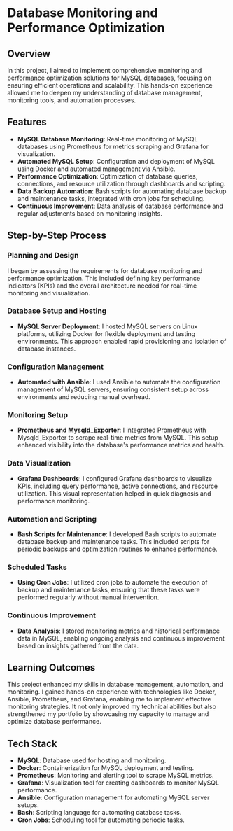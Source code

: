 # Database Monitoring and Performance Optimization

## Overview
In this project, I aimed to implement comprehensive monitoring and performance optimization solutions for MySQL databases, focusing on ensuring efficient operations and scalability. This hands-on experience allowed me to deepen my understanding of database management, monitoring tools, and automation processes.

## Features
- **MySQL Database Monitoring**: Real-time monitoring of MySQL databases using Prometheus for metrics scraping and Grafana for visualization.
- **Automated MySQL Setup**: Configuration and deployment of MySQL using Docker and automated management via Ansible.
- **Performance Optimization**: Optimization of database queries, connections, and resource utilization through dashboards and scripting.
- **Data Backup Automation**: Bash scripts for automating database backup and maintenance tasks, integrated with cron jobs for scheduling.
- **Continuous Improvement**: Data analysis of database performance and regular adjustments based on monitoring insights.

## Step-by-Step Process

### Planning and Design
I began by assessing the requirements for database monitoring and performance optimization. This included defining key performance indicators (KPIs) and the overall architecture needed for real-time monitoring and visualization.

### Database Setup and Hosting
- **MySQL Server Deployment**: I hosted MySQL servers on Linux platforms, utilizing Docker for flexible deployment and testing environments. This approach enabled rapid provisioning and isolation of database instances.

### Configuration Management
- **Automated with Ansible**: I used Ansible to automate the configuration management of MySQL servers, ensuring consistent setup across environments and reducing manual overhead.

### Monitoring Setup
- **Prometheus and Mysqld_Exporter**: I integrated Prometheus with Mysqld_Exporter to scrape real-time metrics from MySQL. This setup enhanced visibility into the database's performance metrics and health.

### Data Visualization
- **Grafana Dashboards**: I configured Grafana dashboards to visualize KPIs, including query performance, active connections, and resource utilization. This visual representation helped in quick diagnosis and performance monitoring.

### Automation and Scripting
- **Bash Scripts for Maintenance**: I developed Bash scripts to automate database backup and maintenance tasks. This included scripts for periodic backups and optimization routines to enhance performance.

### Scheduled Tasks
- **Using Cron Jobs**: I utilized cron jobs to automate the execution of backup and maintenance tasks, ensuring that these tasks were performed regularly without manual intervention.

### Continuous Improvement
- **Data Analysis**: I stored monitoring metrics and historical performance data in MySQL, enabling ongoing analysis and continuous improvement based on insights gathered from the data.

## Learning Outcomes
This project enhanced my skills in database management, automation, and monitoring. I gained hands-on experience with technologies like Docker, Ansible, Prometheus, and Grafana, enabling me to implement effective monitoring strategies. It not only improved my technical abilities but also strengthened my portfolio by showcasing my capacity to manage and optimize database performance.

## Tech Stack
- **MySQL**: Database used for hosting and monitoring.
- **Docker**: Containerization for MySQL deployment and testing.
- **Prometheus**: Monitoring and alerting tool to scrape MySQL metrics.
- **Grafana**: Visualization tool for creating dashboards to monitor MySQL performance.
- **Ansible**: Configuration management for automating MySQL server setups.
- **Bash**: Scripting language for automating database tasks.
- **Cron Jobs**: Scheduling tool for automating periodic tasks.

